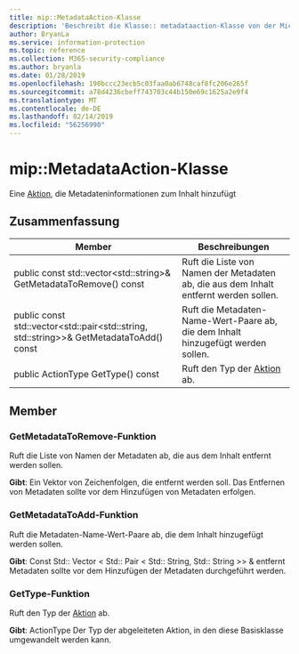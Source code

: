 ```yaml
---
title: mip::MetadataAction-Klasse
description: 'Beschreibt die Klasse:: metadataaction-Klasse von der Microsoft Information Protection (MIP) SDK.'
author: BryanLa
ms.service: information-protection
ms.topic: reference
ms.collection: M365-security-compliance
ms.author: bryanla
ms.date: 01/28/2019
ms.openlocfilehash: 190bccc23ecb5c03faa0ab6748caf8fc206e265f
ms.sourcegitcommit: a78d4236cbeff743703c44b150e69c1625a2e9f4
ms.translationtype: MT
ms.contentlocale: de-DE
ms.lasthandoff: 02/14/2019
ms.locfileid: "56256990"
---
```

# <a name="class-mipmetadataaction"></a>mip::MetadataAction-Klasse 
Eine [Aktion](class_mip_action.md), die Metadateninformationen zum Inhalt hinzufügt
  
## <a name="summary"></a>Zusammenfassung
 Member                        | Beschreibungen                                
--------------------------------|---------------------------------------------
public const std::vector\<std::string\>& GetMetadataToRemove() const  |  Ruft die Liste von Namen der Metadaten ab, die aus dem Inhalt entfernt werden sollen.
public const std::vector\<std::pair\<std::string, std::string\>\>& GetMetadataToAdd() const  |  Ruft die Metadaten-Name-Wert-Paare ab, die dem Inhalt hinzugefügt werden sollen.
public ActionType GetType() const  |  Ruft den Typ der [Aktion](class_mip_action.md) ab.
  
## <a name="members"></a>Member
  
### <a name="getmetadatatoremove-function"></a>GetMetadataToRemove-Funktion
Ruft die Liste von Namen der Metadaten ab, die aus dem Inhalt entfernt werden sollen.

  
**Gibt**: Ein Vektor von Zeichenfolgen, die entfernt werden soll. Das Entfernen von Metadaten sollte vor dem Hinzufügen von Metadaten erfolgen.
  
### <a name="getmetadatatoadd-function"></a>GetMetadataToAdd-Funktion
Ruft die Metadaten-Name-Wert-Paare ab, die dem Inhalt hinzugefügt werden sollen.

  
**Gibt**: Const Std:: Vector < Std:: Pair < Std:: String, Std:: String >> & entfernt Metadaten sollte vor dem Hinzufügen der Metadaten durchgeführt werden.
  
### <a name="gettype-function"></a>GetType-Funktion
Ruft den Typ der [Aktion](class_mip_action.md) ab.

  
**Gibt**: ActionType Der Typ der abgeleiteten Aktion, in den diese Basisklasse umgewandelt werden kann.
